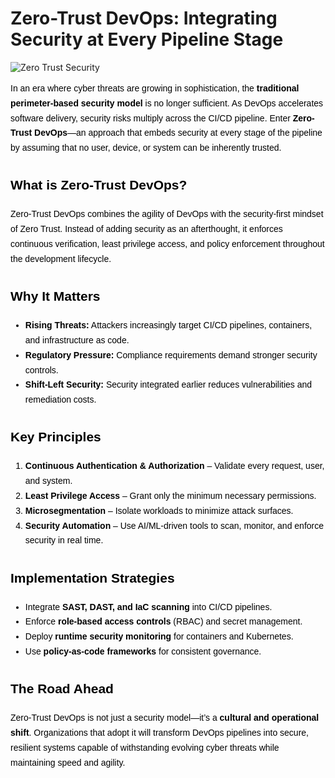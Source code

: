 # Zero-Trust DevOps: Integrating Security at Every Pipeline Stage

![Zero Trust Security](https://encrypted-tbn0.gstatic.com/images?q=tbn:ANd9GcR7pdWBkLx2xsIhOiNOV68ioiycuHZ9wb2MGg&s)

<div style="color: #000000; font-family: Arial, sans-serif; line-height: 1.7;">

In an era where cyber threats are growing in sophistication, the **traditional perimeter-based security model** is no longer sufficient. As DevOps accelerates software delivery, security risks multiply across the CI/CD pipeline. Enter **Zero-Trust DevOps**—an approach that embeds security at every stage of the pipeline by assuming that no user, device, or system can be inherently trusted.  

## What is Zero-Trust DevOps?
Zero-Trust DevOps combines the agility of DevOps with the security-first mindset of Zero Trust. Instead of adding security as an afterthought, it enforces continuous verification, least privilege access, and policy enforcement throughout the development lifecycle.  

## Why It Matters
- **Rising Threats:** Attackers increasingly target CI/CD pipelines, containers, and infrastructure as code.  
- **Regulatory Pressure:** Compliance requirements demand stronger security controls.  
- **Shift-Left Security:** Security integrated earlier reduces vulnerabilities and remediation costs.  

## Key Principles
1. **Continuous Authentication & Authorization** – Validate every request, user, and system.  
2. **Least Privilege Access** – Grant only the minimum necessary permissions.  
3. **Microsegmentation** – Isolate workloads to minimize attack surfaces.  
4. **Security Automation** – Use AI/ML-driven tools to scan, monitor, and enforce security in real time.  

## Implementation Strategies
- Integrate **SAST, DAST, and IaC scanning** into CI/CD pipelines.  
- Enforce **role-based access controls** (RBAC) and secret management.  
- Deploy **runtime security monitoring** for containers and Kubernetes.  
- Use **policy-as-code frameworks** for consistent governance.  

## The Road Ahead
Zero-Trust DevOps is not just a security model—it’s a **cultural and operational shift**. Organizations that adopt it will transform DevOps pipelines into secure, resilient systems capable of withstanding evolving cyber threats while maintaining speed and agility.  

</div>

